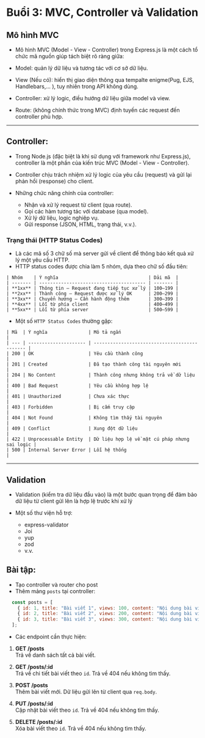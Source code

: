# Buổi 3: MVC, Controller và Validation

## Mô hình MVC
- Mô hình MVC (Model - View - Controller) trong Express.js là một cách tổ chức mã nguồn giúp tách biệt rõ ràng giữa:

- Model: quản lý dữ liệu và tương tác với cơ sở dữ liệu.

- View (Nếu có): hiển thị giao diện thông qua tempalte enigme(Pug, EJS, Handlebars,... ),  tuy nhiên trong API không dùng.

- Controller: xử lý logic, điều hướng dữ liệu giữa model và view.

- Route: (không chính thức trong MVC) định tuyến các request đến controller phù hợp.

---

## Controller:
- Trong Node.js (đặc biệt là khi sử dụng với framework như Express.js), controller là một phần của kiến trúc MVC (Model - View - Controller). 

- Controller chịu trách nhiệm xử lý logic của yêu cầu (request) và gửi lại phản hồi (response) cho client.

- Những chức năng chính của controller:
  + Nhận và xử lý request từ client (qua route).
  + Gọi các hàm tương tác với database (qua model).
  + Xử lý dữ liệu, logic nghiệp vụ.
  + Gửi response (JSON, HTML, trạng thái, v.v.).

### Trạng thái (HTTP Status Codes)

- Là các mã số 3 chữ số mà server gửi về client để thông báo kết quả xử lý một yêu cầu HTTP.
- HTTP status codes được chia làm 5 nhóm, dựa theo chữ số đầu tiên:
```
| Nhóm    | Ý nghĩa                                 | Dải mã  |
| ------- | --------------------------------------- | ------- |
| **1xx** | Thông tin – Request đang tiếp tục xử lý | 100–199 |
| **2xx** | Thành công – Request được xử lý OK      | 200–299 |
| **3xx** | Chuyển hướng – Cần hành động thêm       | 300–399 |
| **4xx** | Lỗi từ phía client                      | 400–499 |
| **5xx** | Lỗi từ phía server                      | 500–599 |
```

- Một số `HTTP Status Codes` thường gặp:
```
| Mã  | Ý nghĩa               | Mô tả ngắn                                    |
| --- | --------------------- | --------------------------------------------- |
| 200 | OK                    | Yêu cầu thành công                            |
| 201 | Created               | Đã tạo thành công tài nguyên mới              |
| 204 | No Content            | Thành công nhưng không trả về dữ liệu         |
| 400 | Bad Request           | Yêu cầu không hợp lệ                          |
| 401 | Unauthorized          | Chưa xác thực                                 |
| 403 | Forbidden             | Bị cấm truy cập                               |
| 404 | Not Found             | Không tìm thấy tài nguyên                     |
| 409 | Conflict              | Xung đột dữ liệu                              |
| 422 | Unprocessable Entity  | Dữ liệu hợp lệ về mặt cú pháp nhưng sai logic |
| 500 | Internal Server Error | Lỗi hệ thống                                  |

```

---

## Validation

- Validation (kiểm tra dữ liệu đầu vào) là một bước quan trọng để đảm bảo dữ liệu từ client gửi lên là hợp lệ trước khi xử lý

- Một số thư viện hỗ trợ:
  + express-validator
  + Joi
  + yup
  + zod
  + v.v.

## Bài tập:
- Tạo controller và router cho post
- Thêm mảng `posts` tại controller:
```js
  const posts = [
    { id: 1, title: "Bài viết 1", views: 100, content: "Nội dung bài viết 1" },
    { id: 2, title: "Bài viết 2", views: 200, content: "Nội dung bài viết 2" },
    { id: 3, title: "Bài viết 3", views: 300, content: "Nội dung bài viết 3" }
  ];
```
- Các endpoint cần thực hiện:

1. **GET /posts**  
   Trả về danh sách tất cả bài viết.

2. **GET /posts/:id**  
   Trả về chi tiết bài viết theo `id`. Trả về 404 nếu không tìm thấy.

3. **POST /posts**  
   Thêm bài viết mới. Dữ liệu gửi lên từ client qua `req.body`.

4. **PUT /posts/:id**  
   Cập nhật bài viết theo `id`. Trả về 404 nếu không tìm thấy.

5. **DELETE /posts/:id**  
   Xóa bài viết theo `id`. Trả về 404 nếu không tìm thấy.




